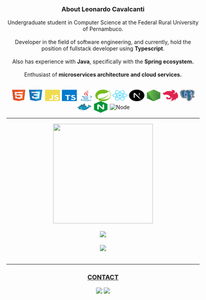 <div align="center">
  <h3>About Leonardo Cavalcanti</h3>

Undergraduate student in Computer Science at the Federal Rural University of Pernambuco. <br/> <br/>Developer in the field of software engineering, and currently, hold the position of fullstack developer using <b>Typescript</b>. <br/> <br/> Also has experience with <b>Java</b>, specifically with the <b>Spring ecosystem.</b> <br/>  <br/> Enthusiast of <b>microservices architecture and cloud services.</b>
  
  <div align="center"><br>
  <img align="center" alt="HTML" height="30" width="40" src="https://raw.githubusercontent.com/devicons/devicon/master/icons/html5/html5-original.svg">
  <img align="center" alt="CSS" height="30" width="40" src="https://raw.githubusercontent.com/devicons/devicon/master/icons/css3/css3-original.svg">
      <img align="center" alt="Js" height="30" width="40" src="https://raw.githubusercontent.com/devicons/devicon/master/icons/javascript/javascript-plain.svg">
  <img align="center" alt="Ts" height="30" width="40" src="https://raw.githubusercontent.com/devicons/devicon/master/icons/typescript/typescript-plain.svg">
  <img align="center" alt="Java" height="30" width="40" src="https://raw.githubusercontent.com/devicons/devicon/master/icons/java/java-original.svg">
    <img align="center" alt="Spring" height="30" width="40" src="https://raw.githubusercontent.com/devicons/devicon/master/icons/spring/spring-original.svg">
  <img align="center" alt="React" height="30" width="40" src="https://raw.githubusercontent.com/devicons/devicon/master/icons/react/react-original.svg">
      <img align="center" alt="React" height="30" width="40" src="https://raw.githubusercontent.com/devicons/devicon/master/icons/nextjs/nextjs-original.svg">
    <img align="center" alt="Node" height="30" width="40" src="https://raw.githubusercontent.com/devicons/devicon/master/icons/nodejs/nodejs-original.svg">
    <img align="center" alt="Node" height="30" width="40" src="https://raw.githubusercontent.com/devicons/devicon/master/icons/nestjs/nestjs-original.svg">
    <img align="center" alt="Node" height="30" width="40" src="https://raw.githubusercontent.com/devicons/devicon/master/icons/postgresql/postgresql-original.svg">
    <img align="center" alt="Node" height="30" width="40" src="https://raw.githubusercontent.com/devicons/devicon/master/icons/docker/docker-original.svg">
    <img align="center" alt="Node" height="30" width="40" src="https://raw.githubusercontent.com/devicons/devicon/master/icons/nginx/nginx-original.svg">
    <img align="center" alt="Node" height="30" width="40" src="https://skillicons.dev/icons?i=kubernetes">
</div>

 
</div>

<hr/>
<div align="center">
<img height="260" width="260" src="https://user-images.githubusercontent.com/98703816/206942822-269afeff-a7bb-4106-ba91-7e6437135d70.png"/>
</div>
</br>

<div align="center">
  <a href="https://github.com/leoocavalcanti">
  <img height="170em" src="https://github-readme-stats.vercel.app/api?username=leoocavalcanti&show_icons=true&theme=dark&include_all_commits=true&count_private=true"/>
    <br/> <br/>
  <img height="170em" src="https://github-readme-stats.vercel.app/api/top-langs/?username=leoocavalcanti&layout=compact&langs_count=7&theme=dark"/>
</div>
  
  
  
</br>
  
  
  <hr/>
  
  <div align="center"><h3>CONTACT</h3></div>
  
<div align="center"> 
  <a href="https://www.linkedin.com/in/leoocavalcanti/" target="_blank"><img src="https://img.shields.io/badge/-LinkedIn-%230077B5?style=for-the-badge&logo=linkedin&logoColor=white" target="_blank"></a> 
    <a href = "mailto:leonardohenrique521@gmail.com"><img src="https://img.shields.io/badge/-Gmail-%23333?style=for-the-badge&logo=gmail&logoColor=white" target="_blank"></a>

 
</div>
